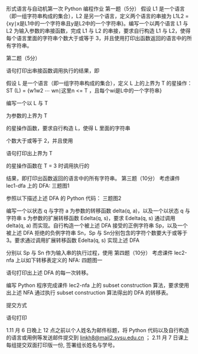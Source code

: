 形式语言与自动机第一次 Python 编程作业
第一题（5分）
假设 L1 是一个语言（即一组字符串构成的集合），L2 是另一个语言，定义两个语言的串接为 L1L2  = {xy∣x是L1中的一个字符串且y是L2中的一个字符串}。编写一个以两个语言 L1 与 L2 为输入参数的串接函数，完成 L1 与 L2 的串接，要求自行构造 L1 与 L2，使得每个语言里面的字符串个数大于或等于 3，并且使用打印出函数返回的语言中的所有字符串。

第二题（5分）

语句打印出串接函数调用执行的结果，即

假设 L 是一个语言（即一组字符串构成的集合），定义 L 上的上界为 T 的星操作：
ST (L) = {w1w2 ⋯ wn∣这里n <= T ，且每个wi是L中的一个字符串}

编写一个以 L 与 T

为参数的上界为 T

的星操作函数，要求自行构造 L，使得 L 里面的字符串

个数大于或等于 2，并且使用

语句打印出上界为 T

的星操作函数在 T = 3 时调用执行的

结果，即打印出函数返回的语言中的所有字符串。
第三题（10分）
考虑课件 lec1-dfa 上的 DFA:
三题图1


参照以下描述上述 DFA 的 Python 代码：
三题图2


编写一个以状态 q 与字符 a 为参数的转移函数 delta(q, a)，以及一个以状态 q 与字符串 s 为参数的扩展转移函数 Edelta(q, s)，要求 Edelta(q, s) 通过调用 delta(q, a) 而实现。自行构造一个被上述 DFA 接受的正例字符串 Sp，以及一个被上述 DFA 拒绝的负例字符串 Sn，Sp 与 Sn分别包含的字符个数要大于或等于 3。要求通过调用扩展转移函数 Edelta(q, s) 实现上述 DFA

分别以 Sp 与 Sn 作为输入串的执行过程，使用
第四题（10分）
考虑课件 lec2-nfa 上以如下转移表定义的 NFA:
四题图一

语句打印出上述 DFA 的每一次转移。




编写 Python 程序完成课件 lec2-nfa 上的 subset construction 算法，要求使用出上述 NFA 通过执行 subset construction 算法得出的 DFA 的转移表。

提交方式

语句打印

1.11 月 6 日晚上 12 点之前以个人姓名为邮件标题，将 Python 代码以及自行构造的语言或用例等发送邮件提交到 linkh8@mail2.sysu.edu.cn ；
2.11 月 7 日课上每组提交双面打印版一份, 签署组长姓名与学号。